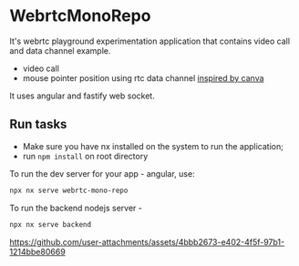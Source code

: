 # WebrtcMonoRepo

It's webrtc playground experimentation application that contains video call and data channel example.

- video call
- mouse pointer position using rtc data channel [inspired by canva](https://www.canva.dev/blog/engineering/tag/webrtc/)

It uses angular and fastify web socket.

## Run tasks

- Make sure you have nx installed on the system to run the application;
- run `npm install` on root directory

To run the dev server for your app - angular, use:

```sh
npx nx serve webrtc-mono-repo
```

To run the backend nodejs server -

```sh
npx nx serve backend
```


https://github.com/user-attachments/assets/4bbb2673-e402-4f5f-97b1-1214bbe80669

